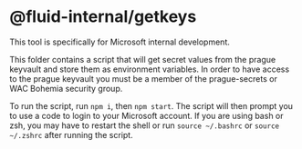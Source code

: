 # @fluid-internal/getkeys

This tool is specifically for Microsoft internal development.

This folder contains a script that will get secret values from the prague keyvault and store them as environment variables. In order to have access to the prague keyvault you must be a member of the prague-secrets or WAC Bohemia security group.

To run the script, run `npm i`, then `npm start`. The script will then prompt you to use a code to login to your Microsoft account. If you are using bash or zsh, you may have to restart the shell or run `source ~/.bashrc` or `source ~/.zshrc` after running the script.
